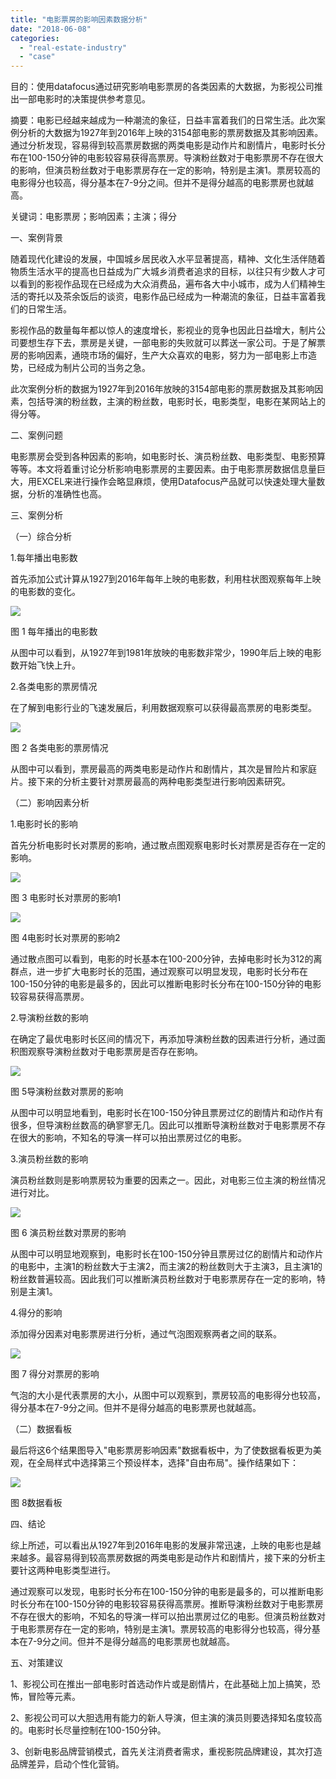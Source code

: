 ```yaml
---
title: "电影票房的影响因素数据分析"
date: "2018-06-08"
categories: 
  - "real-estate-industry"
  - "case"
---
```


目的：使用datafocus通过研究影响电影票房的各类因素的大数据，为影视公司推出一部电影时的决策提供参考意见。

摘要：电影已经越来越成为一种潮流的象征，日益丰富着我们的日常生活。此次案例分析的大数据为1927年到2016年上映的3154部电影的票房数据及其影响因素。通过分析发现，容易得到较高票房数据的两类电影是动作片和剧情片，电影时长分布在100-150分钟的电影较容易获得高票房。导演粉丝数对于电影票房不存在很大的影响，但演员粉丝数对于电影票房存在一定的影响，特别是主演1。票房较高的电影得分也较高，得分基本在7-9分之间。但并不是得分越高的电影票房也就越高。

关键词：电影票房；影响因素；主演；得分

一、案例背景

随着现代化建设的发展，中国城乡居民收入水平显著提高，精神、文化生活伴随着物质生活水平的提高也日益成为广大城乡消费者追求的目标，以往只有少数人才可以看到的影视作品现在已经成为大众消费品，遍布各大中小城市，成为人们精神生活的寄托以及茶余饭后的谈资，电影作品已经成为一种潮流的象征，日益丰富着我们的日常生活。

影视作品的数量每年都以惊人的速度增长，影视业的竞争也因此日益增大，制片公司要想生存下去，票房是关键，一部电影的失败就可以葬送一家公司。于是了解票房的影响因素，通晓市场的偏好，生产大众喜欢的电影，努力为一部电影上市造势，已经成为制片公司的当务之急。

此次案例分析的数据为1927年到2016年放映的3154部电影的票房数据及其影响因素，包括导演的粉丝数，主演的粉丝数，电影时长，电影类型，电影在某网站上的得分等。

二、案例问题

电影票房会受到各种因素的影响，如电影时长、演员粉丝数、电影类型、电影预算等等。本文将着重讨论分析影响电影票房的主要因素。由于电影票房数据信息量巨大，用EXCEL来进行操作会略显麻烦，使用Datafocus产品就可以快速处理大量数据，分析的准确性也高。

三、案例分析

（一）综合分析

1.每年播出电影数

首先添加公式计算从1927到2016年每年上映的电影数，利用柱状图观察每年上映的电影数的变化。

![](images/电影票房1.png)

图 1 每年播出的电影数

从图中可以看到，从1927年到1981年放映的电影数非常少，1990年后上映的电影数开始飞快上升。

2.各类电影的票房情况

在了解到电影行业的飞速发展后，利用数据观察可以获得最高票房的电影类型。

![](images/电影票房2.png)

图 2 各类电影的票房情况

从图中可以看到，票房最高的两类电影是动作片和剧情片，其次是冒险片和家庭片。接下来的分析主要针对票房最高的两种电影类型进行影响因素研究。

（二）影响因素分析

1.电影时长的影响

首先分析电影时长对票房的影响，通过散点图观察电影时长对票房是否存在一定的影响。

![](images/电影票房3.png)

图 3 电影时长对票房的影响1

![](images/电影票房4.png)

图 4电影时长对票房的影响2

通过散点图可以看到，电影的时长基本在100-200分钟，去掉电影时长为312的离群点，进一步扩大电影时长的范围，通过观察可以明显发现，电影时长分布在100-150分钟的电影是最多的，因此可以推断电影时长分布在100-150分钟的电影较容易获得高票房。

2.导演粉丝数的影响

在确定了最优电影时长区间的情况下，再添加导演粉丝数的因素进行分析，通过面积图观察导演粉丝数对于电影票房是否存在影响。

![](images/电影票房5.png)

图 5导演粉丝数对票房的影响

从图中可以明显地看到，电影时长在100-150分钟且票房过亿的剧情片和动作片有很多，但导演粉丝数高的确寥寥无几。因此可以推断导演粉丝数对于电影票房不存在很大的影响，不知名的导演一样可以拍出票房过亿的电影。

3.演员粉丝数的影响

演员粉丝数则是影响票房较为重要的因素之一。因此，对电影三位主演的粉丝情况进行对比。

![](images/电影票房6.png)

图 6 演员粉丝数对票房的影响

从图中可以明显地观察到，电影时长在100-150分钟且票房过亿的剧情片和动作片的电影中，主演1的粉丝数大于主演2，而主演2的粉丝数则大于主演3，且主演1的粉丝数普遍较高。因此我们可以推断演员粉丝数对于电影票房存在一定的影响，特别是主演1。

4.得分的影响

添加得分因素对电影票房进行分析，通过气泡图观察两者之间的联系。

![](images/电影票房7.png)

图 7 得分对票房的影响

气泡的大小是代表票房的大小，从图中可以观察到，票房较高的电影得分也较高，得分基本在7-9分之间。但并不是得分越高的电影票房也就越高。

（二）数据看板

最后将这6个结果图导入"电影票房影响因素"数据看板中，为了使数据看板更为美观，在全局样式中选择第三个预设样本，选择"自由布局"。操作结果如下：

![](images/电影票房8.png)

图 8数据看板

四、结论

综上所述，可以看出从1927年到2016年电影的发展非常迅速，上映的电影也是越来越多。最容易得到较高票房数据的两类电影是动作片和剧情片，接下来的分析主要针这两种电影类型进行。

通过观察可以发现，电影时长分布在100-150分钟的电影是最多的，可以推断电影时长分布在100-150分钟的电影较容易获得高票房。推断导演粉丝数对于电影票房不存在很大的影响，不知名的导演一样可以拍出票房过亿的电影。但演员粉丝数对于电影票房存在一定的影响，特别是主演1。票房较高的电影得分也较高，得分基本在7-9分之间。但并不是得分越高的电影票房也就越高。

五、对策建议

1、影视公司在推出一部电影时首选动作片或是剧情片，在此基础上加上搞笑，恐怖，冒险等元素。

2、影视公司可以大胆选用有能力的新人导演，但主演的演员则要选择知名度较高的。电影时长尽量控制在100-150分钟。

3、创新电影品牌营销模式，首先关注消费者需求，重视影院品牌建设，其次打造品牌差异，启动个性化营销。
